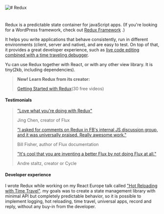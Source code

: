 ![# Redux](https://camo.githubusercontent.com/f28b5bc7822f1b7bb28a96d8d09e7d79169248fc/687474703a2f2f692e696d6775722e636f6d2f4a65567164514d2e706e67 "Redux")

#

Redux is a predictable state container for javaScript apps.
(If you're looking for a WordPress framework, check out [Redux Framework](http://www.google.com/) .)

It helps you write applications that behave consistently, run in different environments (client, server and native), and are easy to test. On top of that, it provides a great developer experience, such as [live code editing combined with a time traveling debugger](http://www.goog.e.com).

Yu can use Redux together with React, or with any other view library.
It is tiny(2kb, including dependencies).
> **New! Learn Redux from its creator:**
>
>[Getting Started with Redux](http://www.google.com)(30 free videos)

#### Testimonials
>["Love what you're doing with Redux"](http://www.google.com)
>
>Jing Chen, creator of Flux
>
>["I asked for comments on Redux in FB's internal JS discussion group, and it was universally praised. Really awesome work."](http://www.google.com)
>
>Bill Fisher, author of Flux documentation
>
>["It's cool that you are inventing a better Flux by not doing Flux at all."](http://www.google.com)
>
>Andre staltz, creator or Cycle

#### Developer experience
I wrote Redux while working on my React Europe talk called ["Hot Reloading with Time Travel"](http://www.google.com). my goals was to create a state management library with minimal API but completely predictable behavior, so it is possible to implement logging, hot reloading, time travel, universal apps, record and reply, without any buy-in from the developer.
